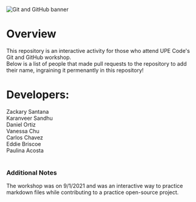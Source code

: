 ![Git and GitHub banner](Banner.png)
# Overview
This repository is an interactive activity for those who attend UPE Code's Git and GitHub workshop. <br />
Below is a list of people that made pull requests to the repository to add their name, ingraining it permenantly in this repository!

# Developers:
Zackary Santana <br />
Karanveer Sandhu <br />
Daniel Ortiz <br />
Vanessa Chu <br />
Carlos Chavez <br />
Eddie Briscoe <br />
Paulina Acosta <br />
<br />

### Additional Notes
The workshop was on 9/1/2021 and was an interactive way to practice markdown files while contributing to a practice open-source project.
